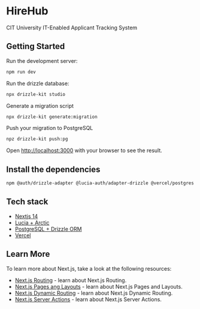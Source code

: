 # HireHub

CIT University IT-Enabled Applicant Tracking System

## Getting Started

Run the development server:

```bash
npm run dev
```

Run the drizzle database:

```bash
npx drizzle-kit studio
```

Generate a migration script

```bash
npx drizzle-kit generate:migration
```

Push your migration to PostgreSQL

```bash
npz drizzle-kit push:pg
```

Open [http://localhost:3000](http://localhost:3000) with your browser to see the result.

## Install the dependencies

```bash
npm @auth/drizzle-adapter @lucia-auth/adapter-drizzle @vercel/postgres arctic drizzle-orm lucia
```

## Tech stack

-   [Nextjs 14](https://nextjs.org/docs/)
-   [Lucia + Arctic](https://arctic.js.org/providers/microsoft-entra-id)
-   [PostgreSQL + Drizzle ORM](https://orm.drizzle.team/docs/get-started-postgresql#postgresjs)
-   [Vercel](https://vercel.com/)

## Learn More

To learn more about Next.js, take a look at the following resources:

-   [Next.js Routing](https://nextjs.org/docs/app/building-your-application/routing/defining-routes) - learn about Next.js Routing.
-   [Next.js Pages ang Layouts](https://nextjs.org/docs/app/building-your-application/routing/pages-and-layouts) - learn about Next.js Pages and Layouts.
-   [Next.js Dynamic Routing](https://nextjs.org/docs/app/building-your-application/dynamic-routes) - learn about Next.js Dynamic Routing.
-   [Next.js Server Actions](https://nextjs.org/docs/app/building-your-application/data-fetching/server-actions-and-mutations) - learn about Next.js Server Actions.
